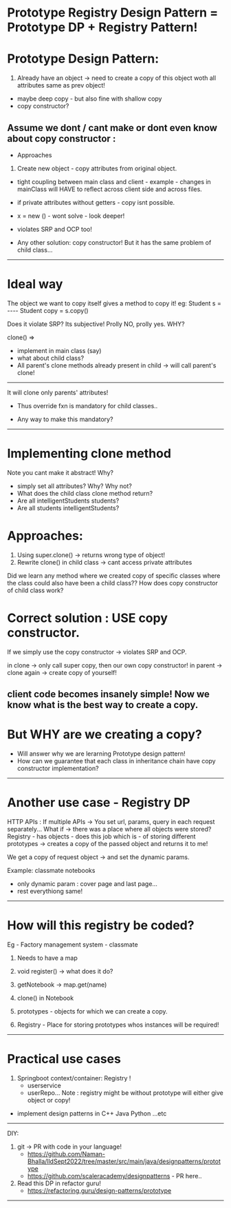# Prototype Registry Design Pattern = Prototype DP + Registry Pattern!

# Prototype Design Pattern:
1. Already have an object -> need to create a copy of this object woth all attributes same as prev object!
- maybe deep copy - but also fine with shallow copy
- copy constructor?

Assume we dont / cant make or dont even know about copy constructor :
-----------------------------------------------------------------------------------------------------------------------------------------
* Approaches
1. Create new object - copy attributes from original object.
- tight coupling between main class and client - example - changes in mainClass will HAVE to reflect across client side and across files.
- if private attributes without getters - copy isnt possible.
- <class> x = new <child-class>() - wont solve - look deeper!

- violates SRP and OCP too!
- Any other solution: copy constructor! But it has the same problem of child class...
-----------------------------------------------------------------------------------------------------------------------------------------
# Ideal way
The object we want to copy itself gives a method to copy it!
eg:   Student s = ----
          Student copy = s.copy()

Does it violate SRP?
Its subjective! Prolly NO, prolly yes. WHY?

clone() =>
- implement in main class (say)
- what about child class?
- All parent's clone methods already present in child -> will call parent's clone!
-----------------------------------------------------------------------------------------------------------------------------------------
It will clone only parents' attributes!
- Thus override fxn is mandatory for child classes..

* Any way to make this mandatory?
-----------------------------------------------------------------------------------------------------------------------------------------
# Implementing clone method  
Note you cant make it abstract! Why?
- simply set all attributes? Why? Why not?
- What does the child class clone method return?
- Are all intelligentStudents students?
- Are all students intelligentStudents?

# Approaches:
1. Using super.clone() -> returns wrong type of object!
2. Rewrite clone() in child class -> cant access private attributes 

Did we learn any method where we created copy of specific classes where the class could also have been a child class??
How does copy constructor of child class work?

# Correct solution : USE copy constructor.

If we simply use the copy constructor -> violates SRP and OCP.

in clone -> only call super copy, then our own copy constructor!
in parent -> clone again -> create copy of yourself!

client code becomes insanely simple!
Now we know what is the best way to create a copy.
-----------------------------------------------------------------------------------------------------------------------------------------
# But WHY are we creating a copy?
- Will answer why we are lerarning Prototype design pattern!
- How can we guarantee that each class in inheritance chain have copy constructor implementation?
-----------------------------------------------------------------------------------------------------------------------------------------
# Another use case - Registry DP
HTTP APIs :
If multiple APIs -> You set url, params, query in each request separately...
What if -> there was a place where all objects were stored?
Registry - has objects - does this job which is - of storing different prototypes -> creates a copy of the  passed object and returns it to me!

We get a copy of request object -> and set the dynamic params.

Example: 
classmate notebooks
- only dynamic param : cover page and last page...
- rest everythiong same!
-----------------------------------------------------------------------------------------------------------------------------------------
# How will this registry be coded?

Eg - Factory management system - classmate

1. Needs to have a map <string : Notebook>
2. void register() -> what does it do? 
3. getNotebook -> map.get(name)
4. clone() in Notebook 

1. prototypes - objects for which we can create a copy.
2. Registry - Place for storing  prototypes whos instances will be required!
-----------------------------------------------------------------------------------------------------------------------------------------
# Practical use cases 
1. Springboot context/container: Registry !
   - userservice
   - userRepo...
Note : registry might be without prototype will either give object or copy!
- implement design patterns in 
C++
Java
Python
...etc
-----------------------------------------------------------------------------------------------------------------------------------------
DIY:
1. git -> PR with code in your language!
   - https://github.com/Naman-Bhalla/lldSept2022/tree/master/src/main/java/designpatterns/prototype
   - https://github.com/scaleracademy/designpatterns - PR here..
2. Read this DP in refactor guru!
   - https://refactoring.guru/design-patterns/prototype
-----------------------------------------------------------------------------------------------------------------------------------------
